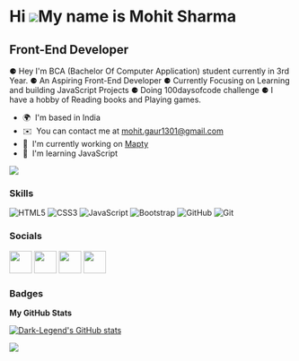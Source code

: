 Hi ![](https://user-images.githubusercontent.com/18350557/176309783-0785949b-9127-417c-8b55-ab5a4333674e.gif)My name is Mohit Sharma
====================================================================================================================================

Front-End Developer
-------------------

⚈ Hey I'm BCA (Bachelor Of Computer Application) student currently in 3rd Year. ⚈ An Aspiring Front-End Developer ⚈ Currently Focusing on Learning and building JavaScript Projects ⚈ Doing 100daysofcode challenge ⚈ I have a hobby of Reading books and Playing games.

* 🌍  I'm based in India
* ✉️  You can contact me at [mohit.gaur1301@gmail.com](mailto:mohit.gaur1301@gmail.com)
* 🚀  I'm currently working on [Mapty](http://maptyfy.netlify.app)
* 🧠  I'm learning JavaScript

<a href="https://www.twitter.com/Darklegend36" target="_blank" rel="noreferrer"><img
src="https://img.shields.io/twitter/follow/Darklegend36?logo=twitter&style=for-the-badge&color=6366f1&labelColor=000000"
/></a>

### Skills
![HTML5](https://img.shields.io/badge/html5-%23E34F26.svg?style=for-the-badge&logo=html5&logoColor=white)
![CSS3](https://img.shields.io/badge/css3-%231572B6.svg?style=for-the-badge&logo=css3&logoColor=white)
![JavaScript](https://img.shields.io/badge/javascript-%23323330.svg?style=for-the-badge&logo=javascript&logoColor=%23F7DF1E)
![Bootstrap](https://img.shields.io/badge/bootstrap-%23563D7C.svg?style=for-the-badge&logo=bootstrap&logoColor=white)
![GitHub](https://img.shields.io/badge/github-%23121011.svg?style=for-the-badge&logo=github&logoColor=white)
![Git](https://img.shields.io/badge/git-%23F05033.svg?style=for-the-badge&logo=git&logoColor=white)


### Socials

<p align="left"> <a href="https://www.dev.to/darklegend36" target="_blank" rel="noreferrer"><img src="https://img.shields.io/badge/dev.to-0A0A0A?style=for-the-badge&logo=dev.to&logoColor=white" width="40" height="40" /></a> <a href="https://www.github.com/Dark-Legend" target="_blank" rel="noreferrer"><img src="https://raw.githubusercontent.com/danielcranney/readme-generator/main/public/icons/socials/github.svg" width="40" height="40" /></a> <a href="https://www.linkedin.com/in/mohit-sharma13" target="_blank" rel="noreferrer"><img src="https://raw.githubusercontent.com/danielcranney/readme-generator/main/public/icons/socials/linkedin.svg" width="40" height="40" /></a> <a href="https://www.twitter.com/Darklegend36" target="_blank" rel="noreferrer"><img src="https://raw.githubusercontent.com/danielcranney/readme-generator/main/public/icons/socials/twitter.svg" width="40" height="40" /></a></p>

### Badges

<b>My GitHub Stats</b>

<a href="http://www.github.com/Dark-Legend"><img src="https://github-readme-stats.vercel.app/api?username=Dark-Legend&show_icons=true&hide=&count_private=true&title_color=0891b2&text_color=ffffff&icon_color=6366f1&bg_color=000000&hide_border=true&show_icons=true" alt="Dark-Legend's GitHub stats" /></a>

<a href="http://www.github.com/Dark-Legend"><img src="https://github-readme-streak-stats.herokuapp.com/?user=Dark-Legend&stroke=ffffff&background=000000&ring=0891b2&fire=0891b2&currStreakNum=ffffff&currStreakLabel=0891b2&sideNums=ffffff&sideLabels=ffffff&dates=ffffff&hide_border=true" /></a>
